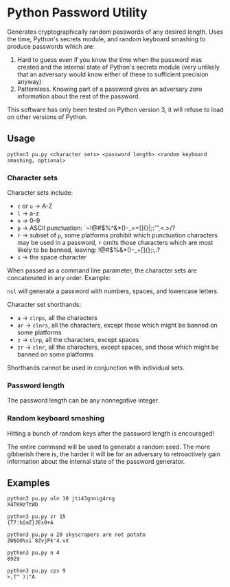 # Python Password Utility

Generates cryptographically random passwords of any desired length.
Uses the time, Python's secrets module, and random keyboard smashing
to produce passwords which are:

1. Hard to guess even if you know the time when the password was created
and the internal state of Python's secrets module (very unlikely that an
adversary would know either of these to sufficient precision anyway)
2. Patternless. Knowing part of a password gives an adversary zero
information about the rest of the password.

This software has only been tested on Python version 3,
it will refuse to load on other versions of Python.

## Usage

```
python3 pu.py <character sets> <password length> <random keyboard smashing, optional>
```

### Character sets

Character sets include:
- `c` or `u` -> A-Z
- `l` -> a-z
- `n` -> 0-9
- `p` -> ASCII punctuation: `~!@#$%^&*()-_=+[]{}\|;:'",<.>/?
- `r` -> subset of `p`, some platforms prohibit which punctuation
characters may be used in a password, `r` omits those characters
which are most likely to be banned, leaving: !@#$%&*()-_+[]{};:,.?
- `s` -> the space character

When passed as a command line parameter, the character sets
are concatenated in any order. Example:

`nsl` will generate a password with numbers, spaces, and lowercase letters.

Character set shorthands:
- `a` -> `clnps`, all the characters
- `ar` -> `clnrs`, all the characters, except those which might be banned on some platforms
- `z` -> `clnp`, all the characters, except spaces
- `zr` -> `clnr`, all the characters, except spaces, and those which might be banned on some platforms

Shorthands cannot be used in conjunction with individual sets.

### Password length

The password length can be any nonnegative integer.

### Random keyboard smashing

Hitting a bunch of random keys after the password length is encouraged!

The entire command will be used to generate a random seed.
The more gibberish there is, the harder it will be for an
adversary to retroactively gain information about the
internal state of the password generator.

## Examples

```
python3 pu.py uln 10 jti43gnnig4rng
X4TKHzTtWD
```

```
python3 pu.py zr 15
{T7:b[mZ}JEs0+A
```

```
python3 pu.py a 20 skyscrapers are not potato
ZW$OO%si`8ZvjPk'4.vX
```

```
python3 pu.py n 4
8929
```

```
python3 pu.py cps 9
>,T^ )|"A
```
